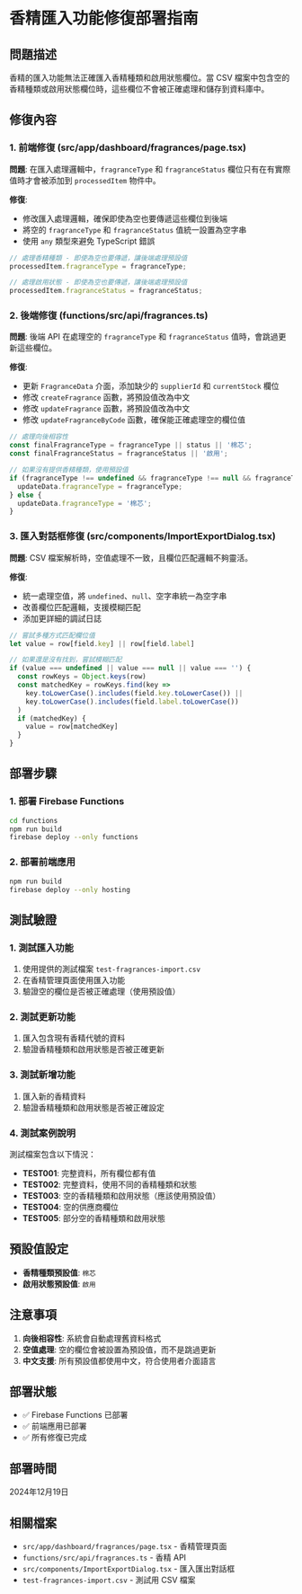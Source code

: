 # 香精匯入功能修復部署指南

## 問題描述

香精的匯入功能無法正確匯入香精種類和啟用狀態欄位。當 CSV 檔案中包含空的香精種類或啟用狀態欄位時，這些欄位不會被正確處理和儲存到資料庫中。

## 修復內容

### 1. 前端修復 (src/app/dashboard/fragrances/page.tsx)

**問題**: 在匯入處理邏輯中，`fragranceType` 和 `fragranceStatus` 欄位只有在有實際值時才會被添加到 `processedItem` 物件中。

**修復**:
- 修改匯入處理邏輯，確保即使為空也要傳遞這些欄位到後端
- 將空的 `fragranceType` 和 `fragranceStatus` 值統一設置為空字串
- 使用 `any` 類型來避免 TypeScript 錯誤

```typescript
// 處理香精種類 - 即使為空也要傳遞，讓後端處理預設值
processedItem.fragranceType = fragranceType;

// 處理啟用狀態 - 即使為空也要傳遞，讓後端處理預設值
processedItem.fragranceStatus = fragranceStatus;
```

### 2. 後端修復 (functions/src/api/fragrances.ts)

**問題**: 後端 API 在處理空的 `fragranceType` 和 `fragranceStatus` 值時，會跳過更新這些欄位。

**修復**:
- 更新 `FragranceData` 介面，添加缺少的 `supplierId` 和 `currentStock` 欄位
- 修改 `createFragrance` 函數，將預設值改為中文
- 修改 `updateFragrance` 函數，將預設值改為中文
- 修改 `updateFragranceByCode` 函數，確保能正確處理空的欄位值

```typescript
// 處理向後相容性
const finalFragranceType = fragranceType || status || '棉芯';
const finalFragranceStatus = fragranceStatus || '啟用';

// 如果沒有提供香精種類，使用預設值
if (fragranceType !== undefined && fragranceType !== null && fragranceType !== '') {
  updateData.fragranceType = fragranceType;
} else {
  updateData.fragranceType = '棉芯';
}
```

### 3. 匯入對話框修復 (src/components/ImportExportDialog.tsx)

**問題**: CSV 檔案解析時，空值處理不一致，且欄位匹配邏輯不夠靈活。

**修復**:
- 統一處理空值，將 `undefined`、`null`、空字串統一為空字串
- 改善欄位匹配邏輯，支援模糊匹配
- 添加更詳細的調試日誌

```typescript
// 嘗試多種方式匹配欄位值
let value = row[field.key] || row[field.label]

// 如果還是沒有找到，嘗試模糊匹配
if (value === undefined || value === null || value === '') {
  const rowKeys = Object.keys(row)
  const matchedKey = rowKeys.find(key => 
    key.toLowerCase().includes(field.key.toLowerCase()) ||
    key.toLowerCase().includes(field.label.toLowerCase())
  )
  if (matchedKey) {
    value = row[matchedKey]
  }
}
```

## 部署步驟

### 1. 部署 Firebase Functions
```bash
cd functions
npm run build
firebase deploy --only functions
```

### 2. 部署前端應用
```bash
npm run build
firebase deploy --only hosting
```

## 測試驗證

### 1. 測試匯入功能
1. 使用提供的測試檔案 `test-fragrances-import.csv`
2. 在香精管理頁面使用匯入功能
3. 驗證空的欄位是否被正確處理（使用預設值）

### 2. 測試更新功能
1. 匯入包含現有香精代號的資料
2. 驗證香精種類和啟用狀態是否被正確更新

### 3. 測試新增功能
1. 匯入新的香精資料
2. 驗證香精種類和啟用狀態是否被正確設定

### 4. 測試案例說明
測試檔案包含以下情況：
- **TEST001**: 完整資料，所有欄位都有值
- **TEST002**: 完整資料，使用不同的香精種類和狀態
- **TEST003**: 空的香精種類和啟用狀態（應該使用預設值）
- **TEST004**: 空的供應商欄位
- **TEST005**: 部分空的香精種類和啟用狀態

## 預設值設定

- **香精種類預設值**: `棉芯`
- **啟用狀態預設值**: `啟用`

## 注意事項

1. **向後相容性**: 系統會自動處理舊資料格式
2. **空值處理**: 空的欄位會被設置為預設值，而不是跳過更新
3. **中文支援**: 所有預設值都使用中文，符合使用者介面語言

## 部署狀態

- ✅ Firebase Functions 已部署
- ✅ 前端應用已部署
- ✅ 所有修復已完成

## 部署時間

2024年12月19日

## 相關檔案

- `src/app/dashboard/fragrances/page.tsx` - 香精管理頁面
- `functions/src/api/fragrances.ts` - 香精 API
- `src/components/ImportExportDialog.tsx` - 匯入匯出對話框
- `test-fragrances-import.csv` - 測試用 CSV 檔案
